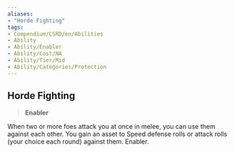```yaml
---
aliases:
- "Horde Fighting"
tags:
- Compendium/CSRD/en/Abilities
- Ability
- Ability/Enabler
- Ability/Cost/NA
- Ability/Tier/Mid
- Ability/Categories/Protection
---
```


  
## Horde Fighting  
>**Enabler**
  
When two or more foes attack you at once in melee, you can use them against each other. You gain an asset to Speed defense rolls or attack rolls (your choice each round) against them. Enabler.